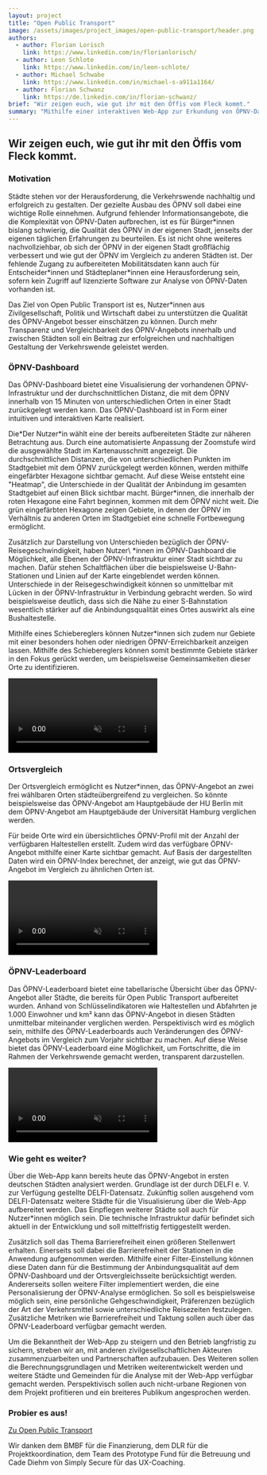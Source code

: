 ```yaml
---
layout: project
title: "Open Public Transport"
image: /assets/images/project_images/open-public-transport/header.png
authors:
  - author: Florian Lorisch
    link: https://www.linkedin.com/in/florianlorisch/
  - author: Leon Schlote
    link: https://www.linkedin.com/in/leon-schlote/
  - author: Michael Schwabe
    link: https://www.linkedin.com/in/michael-s-a911a1164/
  - author: Florian Schwanz
    link: https://de.linkedin.com/in/florian-schwanz/
brief: "Wir zeigen euch, wie gut ihr mit den Öffis vom Fleck kommt."
summary: "Mithilfe einer interaktiven Web-App zur Erkundung von ÖPNV-Daten schafft Open Puplic Transport mehr Transparenz über die Qualität des ÖPNV in deutschen Städten."
---
```


## Wir zeigen euch, wie gut ihr mit den Öffis vom Fleck kommt.

### Motivation

Städte stehen vor der Herausforderung, die Verkehrswende nachhaltig und erfolgreich zu gestalten. Der gezielte Ausbau des ÖPNV soll dabei eine wichtige Rolle einnehmen. Aufgrund fehlender Informationsangebote, die die Komplexität von ÖPNV-Daten aufbrechen, ist es für Bürger\*innen bislang schwierig, die Qualität des ÖPNV in der eigenen Stadt, jenseits der eigenen täglichen Erfahrungen zu beurteilen. Es ist nicht ohne weiteres nachvollziehbar, ob sich der ÖPNV in der eigenen Stadt großflächig verbessert und wie gut der ÖPNV im Vergleich zu anderen Städten ist. Der fehlende Zugang zu aufbereiteten Mobilitätsdaten kann auch für Entscheider\*innen und Städteplaner\*innen eine Herausforderung sein, sofern kein Zugriff auf lizenzierte Software zur Analyse von ÖPNV-Daten vorhanden ist. 

Das Ziel von Open Public Transport ist es, Nutzer\*innen aus Zivilgesellschaft, Politik und Wirtschaft dabei zu unterstützen die Qualität des ÖPNV-Angebot besser einschätzen zu können. Durch mehr Transparenz und Vergleichbarkeit des ÖPNV-Angebots innerhalb und zwischen Städten soll ein Beitrag zur erfolgreichen und nachhaltigen Gestaltung der Verkehrswende geleistet werden.

### ÖPNV-Dashboard

Das ÖPNV-Dashboard bietet eine Visualisierung der vorhandenen ÖPNV-Infrastruktur und der durchschnittlichen Distanz, die mit dem ÖPNV innerhalb von 15 Minuten von unterschiedlichen Orten in einer Stadt zurückgelegt werden kann. Das ÖPNV-Dashboard ist in Form einer intuitiven und interaktiven Karte realisiert. 

Die\*Der Nutzer\*in wählt eine der bereits aufbereiteten Städte zur näheren Betrachtung aus. Durch eine automatisierte Anpassung der Zoomstufe wird die ausgewählte Stadt im Kartenausschnitt angezeigt. Die durchschnittlichen Distanzen, die von unterschiedlichen Punkten im Stadtgebiet mit dem ÖPNV zurückgelegt werden können, werden mithilfe eingefärbter Hexagone sichtbar gemacht. Auf diese Weise entsteht eine "Heatmap", die Unterschiede in der Qualität der Anbindung im gesamten Stadtgebiet auf einen Blick sichtbar macht. Bürger\*innen, die innerhalb der roten Hexagone eine Fahrt beginnen, kommen mit dem ÖPNV nicht weit. Die grün eingefärbten Hexagone zeigen Gebiete, in denen der ÖPNV im Verhältnis zu anderen Orten im Stadtgebiet eine schnelle Fortbewegung ermöglicht.

Zusätzlich zur Darstellung von Unterschieden bezüglich der ÖPNV-Reisegeschwindigkeit, haben Nutzer\ *innen im ÖPNV-Dashboard die Möglichkeit, alle Ebenen der ÖPNV-Infrastruktur einer Stadt sichtbar zu machen. Dafür stehen Schaltflächen über die beispielsweise U-Bahn-Stationen und Linien auf der Karte eingeblendet werden können. Unterschiede in der Reisegeschwindigkeit können so unmittelbar mit Lücken in der ÖPNV-Infrastruktur in Verbindung gebracht werden. So wird beispielsweise deutlich, dass sich die Nähe zu einer S-Bahnstation wesentlich stärker auf die Anbindungsqualität eines Ortes auswirkt als eine Bushaltestelle.

Mithilfe eines Schiebereglers können Nutzer\*innen sich zudem nur Gebiete mit einer besonders hohen oder niedrigen ÖPNV-Erreichbarkeit anzeigen lassen. Mithilfe des Schiebereglers können somit bestimmte Gebiete stärker in den Fokus gerückt werden, um beispielsweise Gemeinsamkeiten dieser Orte zu identifizieren.

<video src="/assets/images/project_images/open-public-transport/01-dashboard.mp4" autoplay controls muted loop></video>

### Ortsvergleich

Der Ortsvergleich ermöglicht es Nutzer\*innen, das ÖPNV-Angebot an zwei frei wählbaren Orten städteübergreifend zu vergleichen. So könnte beispielsweise das ÖPNV-Angebot am Hauptgebäude der HU Berlin mit dem ÖPNV-Angebot am Hauptgebäude der Universität Hamburg verglichen werden.

Für beide Orte wird ein übersichtliches ÖPNV-Profil mit der Anzahl der verfügbaren Haltestellen erstellt. Zudem wird das verfügbare ÖPNV-Angebot mithilfe einer Karte sichtbar gemacht. Auf Basis der dargestellten Daten wird ein ÖPNV-Index berechnet, der anzeigt, wie gut das ÖPNV-Angebot im Vergleich zu ähnlichen Orten ist. 

<video src="/assets/images/project_images/open-public-transport/02-comparison.mp4" autoplay controls muted loop></video>

### ÖPNV-Leaderboard

Das ÖPNV-Leaderboard bietet eine tabellarische Übersicht über das ÖPNV-Angebot aller Städte, die bereits für Open Public Transport aufbereitet wurden. Anhand von Schlüsselindikatoren wie Haltestellen und Abfahrten je 1.000 Einwohner und km² kann das ÖPNV-Angebot in diesen Städten unmittelbar miteinander verglichen werden. Perspektivisch wird es möglich sein, mithilfe des ÖPNV-Leaderboards auch Veränderungen des ÖPNV-Angebots im Vergleich zum Vorjahr sichtbar zu machen. Auf diese Weise bietet das ÖPNV-Leaderboard eine Möglichkeit, um Fortschritte, die im Rahmen der Verkehrswende gemacht werden, transparent darzustellen.

<video src="/assets/images/project_images/open-public-transport/03-leaderboard.mp4" autoplay controls muted loop></video>

### Wie geht es weiter?

Über die Web-App kann bereits heute das ÖPNV-Angebot in ersten deutschen Städten analysiert werden. Grundlage ist der durch DELFI e. V. zur Verfügung gestellte DELFI-Datensatz. Zukünftig sollen ausgehend vom DELFI-Datensatz weitere Städte für die Visualisierung über die Web-App aufbereitet werden. Das Einpflegen weiterer Städte soll auch für Nutzer\*innen möglich sein. Die technische Infrastruktur dafür befindet sich aktuell in der Entwicklung und soll mittelfristig fertiggestellt werden.

Zusätzlich soll das Thema Barrierefreiheit einen größeren Stellenwert erhalten. Einerseits soll dabei die Barrierefreiheit der Stationen in die Anwendung aufgenommen werden. Mithilfe einer Filter-Einstellung können diese Daten dann für die Bestimmung der Anbindungsqualität auf dem ÖPNV-Dashboard und der Ortsvergleichsseite berücksichtigt werden. Andererseits sollen weitere Filter implementiert werden, die eine Personalisierung der ÖPNV-Analyse ermöglichen. So soll es beispielsweise möglich sein, eine persönliche Gehgeschwindigkeit, Präferenzen bezüglich der Art der Verkehrsmittel sowie unterschiedliche Reisezeiten festzulegen. Zusätzliche Metriken wie Barrierefreiheit und Taktung sollen auch über das ÖPNV-Leaderboard verfügbar gemacht werden.
 
Um die Bekanntheit der Web-App zu steigern und den Betrieb langfristig zu sichern, streben wir an, mit anderen zivilgesellschaftlichen Akteuren zusammenzuarbeiten und Partnerschaften aufzubauen. Des Weiteren sollen die Berechnungsgrundlagen und Metriken weiterentwickelt werden und weitere Städte und Gemeinden für die Analyse mit der Web-App verfügbar gemacht werden. Perspektivisch sollen auch nicht-urbane Regionen von dem Projekt profitieren und ein breiteres Publikum angesprochen werden.

### Probier es aus!

[Zu Open Public Transport](https://openpublictransport.de)

Wir danken dem BMBF für die Finanzierung, dem DLR für die Projektkoordination, dem Team des Prototype Fund für die Betreuung und Cade Diehm von Simply Secure für das UX-Coaching.
